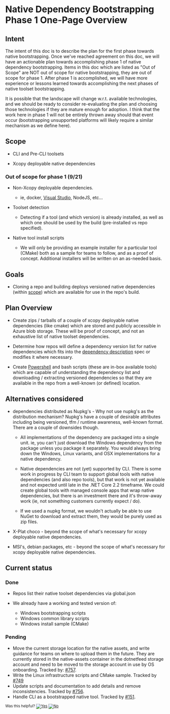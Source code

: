 # Native Dependency Bootstrapping Phase 1 One-Page Overview

## Intent

The intent of this doc is to describe the plan for the first phase towards native bootstrapping.  Once we've reached agreement on this doc, we will have an actionable plan towards accomplishing phase 1 of native dependency bootstrapping.  Items in this doc which are listed as "Out of Scope" are NOT out of scope for native bootstrapping, they are out of scope for phase 1.  After phase 1 is accomplished, we will have more experience or lessons learned towards accomplishing the next phases of native toolset bootstrapping.

It is possible that the landscape will change w.r.t. available technologies, and we should be ready to consider re-evaluating the plan and choosing those technologies if they are mature enough for adoption.  I think that the work here in phase 1 will not be entirely thrown away should that event occur (bootstrapping unsupported platforms will likely require a similar mechanism as we define here).

## Scope

- CLI and Pre-CLI toolsets

- Xcopy deployable native dependencies

### Out of scope for phase 1 (9/21)

- Non-Xcopy deployable dependencies.

  - ie, docker, [Visual Studio](https://github.com/dotnet/arcade/issues/64), NodeJS, etc...

- Toolset detection

  - Detecting if a tool (and which version) is already installed, as well as which one should be used by the build (pre-installed vs repo specified).

- Native tool install scripts

  - We will only be providing an example installer for a particular tool (CMake) both as a sample for teams to follow, and as a proof of concept.
  Additional installers will be written on an as-needed basis.


## Goals

- Cloning a repo and building deploys versioned native dependencies (within [scope](#scope)) which are available for use in the repo's build.

## Plan Overview

- Create zips / tarballs of a couple of xcopy deployable native dependencies (like cmake) which are stored and publicly accessible in Azure blob storage.  These will be proof of concept, and not an exhaustive list of native toolset dependencies.

- Determine how repos will define a dependency version list for native dependencies which fits into the [dependency description](https://github.com/dotnet/arcade/pull/120/files) spec or modifies it where necessary.

- Create [Powershell](https://docs.microsoft.com/en-us/powershell/scripting/setup/installing-windows-powershell?view=powershell-6) and bash scripts (these are in-box available tools) which are capable of understanding the dependency list and downloading / extracting versioned dependencies so that they are available in the repo from a well-known (or defined) location.

## Alternatives considered

- dependencies distributed as Nupkg's - Why not use nupkg's as the distribution mechanism?  Nupkg's have a couple of desirable attributes including being versioned, tfm / runtime awareness, well-known format.  There are a couple of downsides though.

  - All implementations of the dependency are packaged into a single unit.  ie, you can't just download the Windows dependency from the package unless you package it separately.  You would always bring down the Windows, Linux variants, and OSX implementations for a native dependency.

  - Native dependencies are not (yet) supported by CLI.  There is some work in progress by CLI team to support global tools with native dependencies (and also repo tools), but that work is not yet available and not expected until late in the .NET Core 2.2 timeframe.  We could create global tools with managed console apps that wrap native dependencies, but there is an investment there and it's throw-away work (ie, not something customers currently expect / do).

  - If we used a nupkg format, we wouldn't actually be able to use NuGet to download and extract them, they would be purely used as zip files.

- X-Plat choco - beyond the scope of what's necessary for xcopy deployable native dependencies.

- MSI's, debian packages, etc - beyond  the scope of what's necessary for xcopy deployable native dependencies.

## Current status

### Done

- Repos list their native toolset dependencies via global.json

- We already have a working and tested version of:
  - Windows bootstrapping scripts
  - Windows common library scripts
  - Windows install sample (CMake)

### Pending

- Move the current storage location for the native assets, and write guidance for teams on where to upload them in the future. 
They are currently stored in the native-assets container in the dotnetfeed storage account and need to be moved to the storage account in use by OS onboarding. Tracked by: [#757](https://github.com/dotnet/arcade/issues/757).
- Write the Linux infrastructure scripts and CMake sample. Tracked by [#749](https://github.com/dotnet/arcade/issues/749)
- Update scripts and documentation to add details and remove inconsistencies. Tracked by [#756](https://github.com/dotnet/arcade/issues/756).
- Handle CLI as a bootstrapped native tool. Tracked by [#151](https://github.com/dotnet/arcade/issues/151).


<!-- Begin Generated Content: Doc Feedback -->
<sub>Was this helpful? [![Yes](https://helix.dot.net/f/ip/5?p=Documentation%5CProjects%5CNativeDependencies%5CNativeDependencyBootstrappingPhase1.md)](https://helix.dot.net/f/p/5?p=Documentation%5CProjects%5CNativeDependencies%5CNativeDependencyBootstrappingPhase1.md) [![No](https://helix.dot.net/f/in)](https://helix.dot.net/f/n/5?p=Documentation%5CProjects%5CNativeDependencies%5CNativeDependencyBootstrappingPhase1.md)</sub>
<!-- End Generated Content-->
